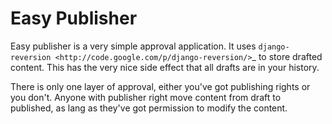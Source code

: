 Easy Publisher
==============

Easy publisher is a very simple approval application. It uses
`django-reversion <http://code.google.com/p/django-reversion/>`_ to store drafted
content. This has the very nice side effect that all drafts are in your history.

There is only one layer of approval, either you've got publishing rights or you
don't. Anyone with publisher right move content from draft to published, as lang 
as they've got permission to modify the content.